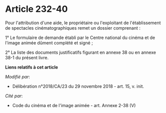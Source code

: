 # Article 232-40

Pour l'attribution d'une aide, le propriétaire ou l'exploitant de l'établissement de spectacles cinématographiques remet un
dossier comprenant :

1° Le formulaire de demande établi par le Centre national du cinéma et de l'image animée dûment complété et signé ;

2° La liste des documents justificatifs figurant en annexe 38 ou en annexe 38-1 du présent livre.

**Liens relatifs à cet article**

_Modifié par_:

  - Délibération n°2018/CA/23 du 29 novembre 2018 - art. 15, v. init.

_Cité par_:

  - Code du cinéma et de l'image animée - art. Annexe 2-38 (V)
